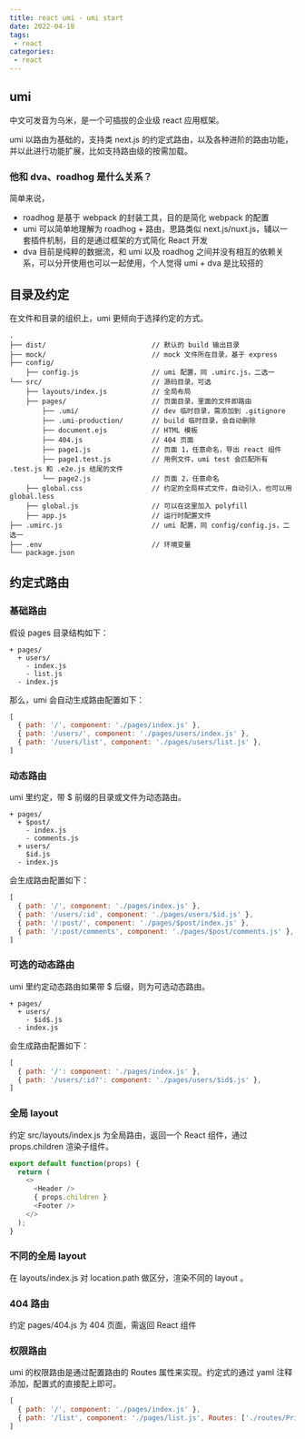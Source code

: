 ```yaml
---
title: react umi - umi start
date: 2022-04-18
tags:
 - react
categories:
 - react
---
```



## umi

中文可发音为乌米，是一个可插拔的企业级 react 应用框架。

umi 以路由为基础的，支持类 next.js 的约定式路由，以及各种进阶的路由功能，并以此进行功能扩展，比如支持路由级的按需加载。


### 他和 dva、roadhog 是什么关系？

简单来说，

- roadhog 是基于 webpack 的封装工具，目的是简化 webpack 的配置
- umi 可以简单地理解为 roadhog + 路由，思路类似 next.js/nuxt.js，辅以一套插件机制，目的是通过框架的方式简化 React 开发
- dva 目前是纯粹的数据流，和 umi 以及 roadhog 之间并没有相互的依赖关系，可以分开使用也可以一起使用，个人觉得 umi + dva 是比较搭的


## 目录及约定

在文件和目录的组织上，umi 更倾向于选择约定的方式。

```shell
.
├── dist/                          // 默认的 build 输出目录
├── mock/                          // mock 文件所在目录，基于 express
├── config/
    ├── config.js                  // umi 配置，同 .umirc.js，二选一
└── src/                           // 源码目录，可选
    ├── layouts/index.js           // 全局布局
    ├── pages/                     // 页面目录，里面的文件即路由
        ├── .umi/                  // dev 临时目录，需添加到 .gitignore
        ├── .umi-production/       // build 临时目录，会自动删除
        ├── document.ejs           // HTML 模板
        ├── 404.js                 // 404 页面
        ├── page1.js               // 页面 1，任意命名，导出 react 组件
        ├── page1.test.js          // 用例文件，umi test 会匹配所有 .test.js 和 .e2e.js 结尾的文件
        └── page2.js               // 页面 2，任意命名
    ├── global.css                 // 约定的全局样式文件，自动引入，也可以用 global.less
    ├── global.js                  // 可以在这里加入 polyfill
    ├── app.js                     // 运行时配置文件
├── .umirc.js                      // umi 配置，同 config/config.js，二选一
├── .env                           // 环境变量
└── package.json
```


## 约定式路由

### 基础路由

假设 pages 目录结构如下：

```shell
+ pages/
  + users/
    - index.js
    - list.js
  - index.js
```

那么，umi 会自动生成路由配置如下：

```js
[
  { path: '/', component: './pages/index.js' },
  { path: '/users/', component: './pages/users/index.js' },
  { path: '/users/list', component: './pages/users/list.js' },
]
```

### 动态路由

umi 里约定，带 $ 前缀的目录或文件为动态路由。

```shell
+ pages/
  + $post/
    - index.js
    - comments.js
  + users/
    $id.js
  - index.js
```

会生成路由配置如下：

```js
[
  { path: '/', component: './pages/index.js' },
  { path: '/users/:id', component: './pages/users/$id.js' },
  { path: '/:post/', component: './pages/$post/index.js' },
  { path: '/:post/comments', component: './pages/$post/comments.js' },
]
```

### 可选的动态路由


umi 里约定动态路由如果带 $ 后缀，则为可选动态路由。

```shell
+ pages/
  + users/
    - $id$.js
  - index.js
```

会生成路由配置如下：


```js
[
  { path: '/': component: './pages/index.js' },
  { path: '/users/:id?': component: './pages/users/$id$.js' },
]
```


### 全局 layout

约定 src/layouts/index.js 为全局路由，返回一个 React 组件，通过 props.children 渲染子组件。


```js
export default function(props) {
  return (
    <>
      <Header />
      { props.children }
      <Footer />
    </>
  );
}
```

### 不同的全局 layout

在 layouts/index.js 对 location.path 做区分，渲染不同的 layout 。


### 404 路由

约定 pages/404.js 为 404 页面，需返回 React 组件



### 权限路由


umi 的权限路由是通过配置路由的 Routes 属性来实现。约定式的通过 yaml 注释添加，配置式的直接配上即可。

```js
[
  { path: '/', component: './pages/index.js' },
  { path: '/list', component: './pages/list.js', Routes: ['./routes/PrivateRoute.js'] },
]
```

